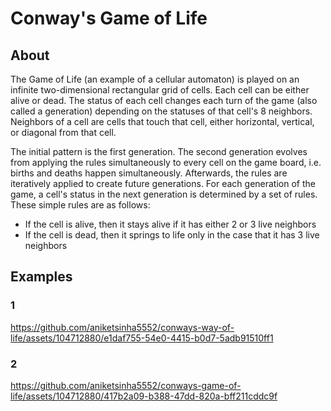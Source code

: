 # Conway's Game of Life
## About
The Game of Life (an example of a cellular automaton) is played on an infinite two-dimensional rectangular grid of cells. Each cell can be either alive or dead. The status of each cell changes each turn of the game (also called a generation) depending on the statuses of that cell's 8 neighbors. Neighbors of a cell are cells that touch that cell, either horizontal, vertical, or diagonal from that cell.

The initial pattern is the first generation. The second generation evolves from applying the rules simultaneously to every cell on the game board, i.e. births and deaths happen simultaneously. Afterwards, the rules are iteratively applied to create future generations. For each generation of the game, a cell's status in the next generation is determined by a set of rules. These simple rules are as follows:

- If the cell is alive, then it stays alive if it has either 2 or 3 live neighbors
- If the cell is dead, then it springs to life only in the case that it has 3 live neighbors

## Examples
### 1
https://github.com/aniketsinha5552/conways-way-of-life/assets/104712880/e1daf755-54e0-4415-b0d7-5adb91510ff1

### 2
https://github.com/aniketsinha5552/conways-game-of-life/assets/104712880/417b2a09-b388-47dd-820a-bff211cddc9f


